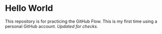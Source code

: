 # Hello World
This repository is for practicing the GitHub Flow.
This is my first time using a personal GitHub account. 
*Updated for checks.*

